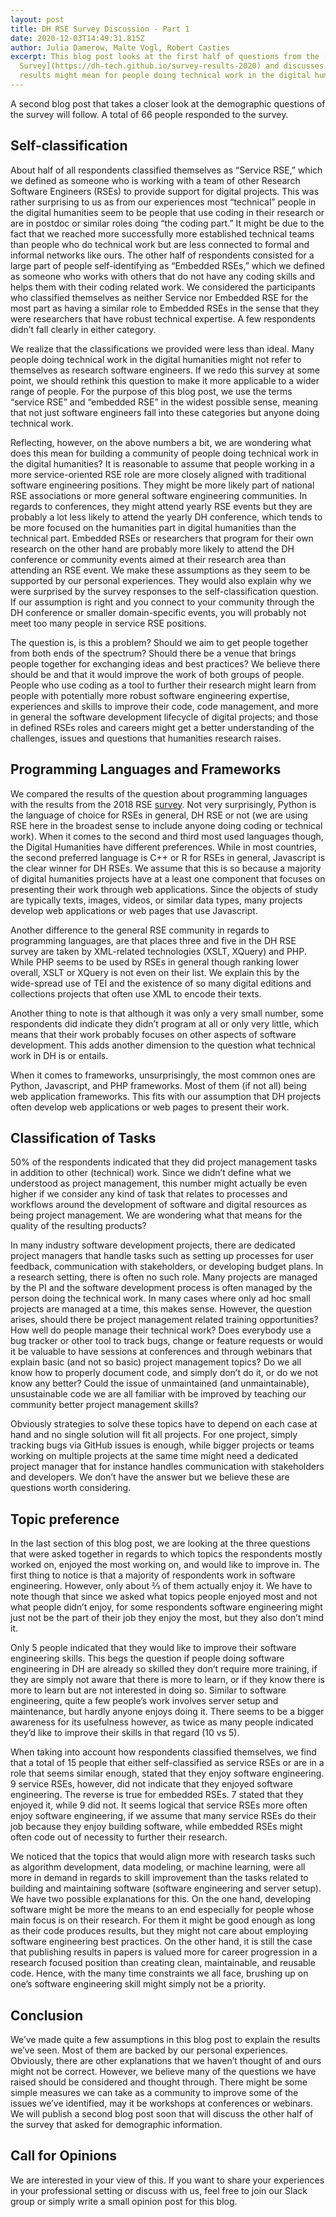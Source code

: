 ```yaml
---
layout: post
title: DH RSE Survey Discussion - Part 1
date: 2020-12-03T14:49:31.815Z
author: Julia Damerow, Malte Vogl, Robert Casties
excerpt: This blog post looks at the first half of questions from the [DH RSE
  Survey](https://dh-tech.github.io/survey-results-2020) and discusses what the
  results might mean for people doing technical work in the digital humanities.
---
```

A second blog post that takes a closer look at the demographic questions of the survey will follow. A total of 66 people responded to the survey.

## Self-classification

About half of all respondents classified themselves as “Service RSE,” which we defined as someone who is working with a team of other Research Software Engineers (RSEs) to provide support for digital projects. This was rather surprising to us as from our experiences most “technical” people in the digital humanities seem to be people that use coding in their research or are in postdoc or similar roles doing “the coding part.” It might be due to the fact that we reached more successfully more established technical teams than people who do technical work but are less connected to formal and informal networks like ours. The other half of respondents consisted for a large part of people self-identifying as “Embedded RSEs,” which we defined as someone who works with others that do not have any coding skills and helps them with their coding related work. We considered the participants who classified themselves as neither Service nor Embedded RSE for the most part as having a similar role to Embedded RSEs in the sense that they were researchers that have robust technical expertise. A few respondents didn’t fall clearly in either category.

We realize that the classifications we provided were less than ideal. Many people doing technical work in the digital humanities might not refer to themselves as research software engineers. If we redo this survey at some point, we should rethink this question to make it more applicable to a wider range of people. For the purpose of this blog post, we use the terms “service RSE” and “embedded RSE” in the widest possible sense, meaning that not just software engineers fall into these categories but anyone doing technical work.

Reflecting, however, on the above numbers a bit, we are wondering what does this mean for building a community of people doing technical work in the digital humanities? It is reasonable to assume that people working in a more service-oriented RSE role are more closely aligned with traditional software engineering positions. They might be more likely part of national RSE associations or more general software engineering communities. In regards to conferences, they might attend yearly RSE events but they are probably a lot less likely to attend the yearly DH conference, which tends to be more focused on the humanities part in digital humanities than the technical part. Embedded RSEs or researchers that program for their own research on the other hand are probably more likely to attend the DH conference or community events aimed at their research area than attending an RSE event. We make these assumptions as they seem to be supported by our personal experiences. They would also explain why we were surprised by the survey responses to the self-classification question. If our assumption is right and you connect to your community through the DH conference or smaller domain-specific events, you will probably not meet too many people in service RSE positions.

The question is, is this a problem? Should we aim to get people together from both ends of the spectrum? Should there be a venue that brings people together for exchanging ideas and best practices? We believe there should be and that it would improve the work of both groups of people. People who use coding as a tool to further their research might learn from people with potentially more robust software engineering expertise, experiences and skills to improve their code, code management, and more in general the software development lifecycle of digital projects; and those in defined RSEs roles and careers might get a better understanding of the challenges, issues and questions that humanities research raises.

## Programming Languages and Frameworks

We compared the results of the question about programming languages with the results from the 2018 RSE [survey](https://www.software.ac.uk/blog/2018-03-12-what-do-we-know-about-rses-results-our-international-surveys). Not very surprisingly, Python is the language of choice for RSEs in general, DH RSE or not (we are using RSE here in the broadest sense to include anyone doing coding or technical work). When it comes to the second and third most used languages though, the Digital Humanities have different preferences. While in most countries, the second preferred language is C++ or R for RSEs in general, Javascript is the clear winner for DH RSEs. We assume that this is so because a majority of digital humanities projects have at a least one component that focuses on presenting their work through web applications. Since the objects of study are typically texts, images, videos, or similar data types, many projects develop web applications or web pages that use Javascript.

Another difference to the general RSE community in regards to programming languages, are that places three and five in the DH RSE survey are taken by XML-related technologies (XSLT, XQuery) and PHP. While PHP seems to be used by RSEs in general though ranking lower overall, XSLT or XQuery is not even on their list. We explain this by the wide-spread use of TEI and the existence of so many digital editions and collections projects that often use XML to encode their texts.

Another thing to note is that although it was only a very small number, some respondents did indicate they didn’t program at all or only very little, which means that their work probably focuses on other aspects of software development. This adds another dimension to the question what technical work in DH is or entails.

When it comes to frameworks, unsurprisingly, the most common ones are Python, Javascript, and PHP frameworks. Most of them (if not all) being web application frameworks. This fits with our assumption that DH projects often develop web applications or web pages to present their work.

## Classification of Tasks

50% of the respondents indicated that they did project management tasks in addition to other (technical) work. Since we didn’t define what we understood as project management, this number might actually be even higher if we consider any kind of task that relates to processes and workflows around the development of software and digital resources as being project management. We are wondering what that means for the quality of the resulting products? 

In many industry software development projects, there are dedicated project managers that handle tasks such as setting up processes for user feedback, communication with stakeholders, or developing budget plans. In a research setting, there is often no such role. Many projects are managed by the PI and the software development process is often managed by the person doing the technical work. In many cases where only ad hoc small projects are managed at a time, this makes sense. However, the question arises, should there be project management related training opportunities? How well do people manage their technical work? Does everybody use a bug tracker or other tool to track bugs, change or feature requests or would it be valuable to have sessions at conferences and through webinars that explain basic (and not so basic) project management topics? Do we all know how to properly document code, and simply don’t do it, or do we not know any better? Could the issue of unmaintained (and unmaintainable), unsustainable code we are all familiar with be improved by teaching our community better project management skills? 

Obviously strategies to solve these topics have to depend on each case at hand and no single solution will fit all projects. For one project, simply tracking bugs via GitHub issues is enough, while bigger projects or teams working on multiple projects at the same time might need a dedicated project manager that for instance handles communication with stakeholders and developers. We don’t have the answer but we believe these are questions worth considering.

## Topic preference

In the last section of this blog post, we are looking at the three questions that were asked together in regards to which topics the respondents mostly worked on, enjoyed the most working on, and would like to improve in. The first thing to notice is that a majority of respondents work in software engineering. However, only about ⅔ of them actually enjoy it. We have to note though that since we asked what topics people enjoyed most and not what people didn’t enjoy, for some respondents software engineering might just not be the part of their job they enjoy the most, but they also don’t mind it. 

Only 5 people indicated that they would like to improve their software engineering skills. This begs the question if people doing software engineering in DH are already so skilled they don’t require more training, if they are simply not aware that there is more to learn, or if they know there is more to learn but are not interested in doing so. Similar to software engineering, quite a few people’s work involves server setup and maintenance, but hardly anyone enjoys doing it. There seems to be a bigger awareness for its usefulness however, as twice as many people indicated they’d like to improve their skills in that regard (10 vs 5).

When taking into account how respondents classified themselves, we find that a total of 15 people that either self-classified as service RSEs or are in a role that seems similar enough, stated that they enjoy software engineering. 9 service RSEs, however, did not indicate that they enjoyed software engineering. The reverse is true for embedded RSEs. 7 stated that they enjoyed it, while 9 did not. It seems logical that service RSEs more often enjoy software engineering, if we assume that many service RSEs do their job because they enjoy building software, while embedded RSEs might often code out of necessity to further their research.

We noticed that the topics that would align more with research tasks such as algorithm development, data modeling, or machine learning, were all more in demand in regards to skill improvement than the tasks related to building and maintaining software (software engineering and server setup). We have two possible explanations for this. On the one hand, developing software might be more the means to an end especially for people whose main focus is on their research. For them it might be good enough as long as their code produces results, but they might not care about employing software engineering best practices. On the other hand, it is still the case that publishing results in papers is valued more for career progression in a research focused position than creating clean, maintainable, and reusable code. Hence, with the many  time constraints we all face, brushing up on one’s software engineering skill might simply not be a priority.

## Conclusion

We’ve made quite a few assumptions in this blog post to explain the results we’ve seen. Most of them are backed by our personal experiences. Obviously, there are other explanations that we haven’t thought of and ours might not be correct. However, we believe many of the questions we have raised should be considered and thought through. There might be some simple measures we can take as a community to improve some of the issues we’ve identified, may it be workshops at conferences or webinars. We will publish a second blog post soon that will discuss the other half of the survey that asked for demographic information.

## Call for Opinions

We are interested in your view of this. If you want to share your experiences in your professional setting or discuss with us, feel free to join our Slack group or simply write a small opinion post for this blog.

